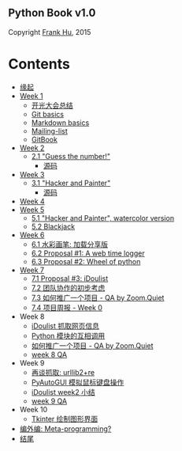 
## Python Book v1.0

Copyright [Frank Hu](https://github.com/Frank-the-Obscure), 2015


# Contents

* [缘起](source/begin.md)
* [Week 1](source/week1/introduction.md)
  * [开光大会总结](source/week1/opening.md)
  * [Git basics](source/week1/git-basics.md)
  * [Markdown basics](source/week1/markdown-basics.md)
  * [Mailing-list](source/week1/mailing-list.md)
  * [GitBook](source/week1/gitbook.md)
* [Week 2](source/week2/introduction.md)
  * [2.1 "Guess the number!"](source/week2/guess-the-number.md)
  	* [源码](src/iippy-1/guess-the-number.py)
* [Week 3](source/week3/introduction.md)
  * [3.1 "Hacker and Painter"](source/week3/hacker-and-painter.md)
  	* [源码](src/iippy-1/hacker-and-painter.py)
* [Week 4](source/week4/introduction.md)
* [Week 5](source/week5/introduction-week5.md)
  * [5.1 "Hacker and Painter", watercolor version](source/week5/hacker-and-painter-watercolor.md)
  * [5.2 Blackjack](source/week5/blackjack.md)
* [Week 6](source/week6/introduction-week6.md)
  * [6.1 水彩画笔: 加载分享版](source/week6/watercolor-packet-loader.md)
  * [6.2 Proposal #1: A web time logger](source/week6/a-time-logger.md)
  * [6.3 Proposal #2: Wheel of python](source/week6/wheel-of-python.md)
* [Week 7](source/week7/introduction-week7.md)
  * [7.1 Proposal #3: iDoulist](source/week7/idoulist.md)
  * [7.2 团队协作的初步考虑](source/week7/team-work.md)
  * [7.3 如何推广一个项目 - QA by Zoom.Quiet](source/week7/how-to-anli-QA.md)
  * [7.4 项目周报 - Week 0](source/week7/idoulist-week0.md)
* Week 8
  * [iDoulist 抓取网页信息](source/week8/idoulist-function0-input.md)
  * [Python 模块的互相调用](source/week8/modules.md)
  * [如何推广一个项目 - QA by Zoom.Quiet](source/week7/how-to-anli-QA.md)
  * [week 8 QA](source/week8/week8-QA.md)
* Week 9
  * [再谈抓取: urllib2+re](source/week9/urllib-re.md)
  * [PyAutoGUI 模拟鼠标键盘操作](source/week9/pyautogui)
  * [iDoulist week2 小结](source/week9/idoulist-week2.md)
  * [week 9 QA](source/week9/week9-QA.md)
* Week 10
  * [Tkinter 绘制图形界面](source/week10/tkinter.md)
* [编外编: Meta-programming?](source/meta-programming.md)
* [结尾](source/end.md)

